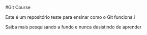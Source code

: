 #Git Course


Este é um repositório teste para ensinar como o Git funciona.i

Saiba mais pesquisando a fundo e nunca desistindo de aprender
